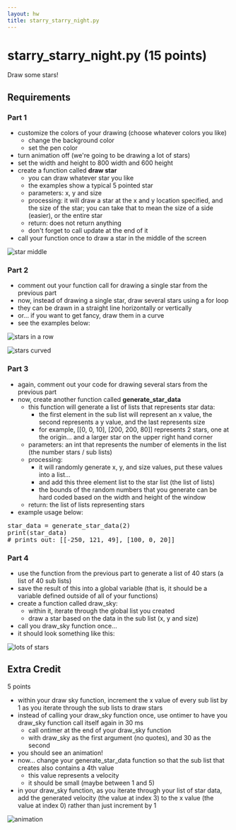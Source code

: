 ```yaml
---
layout: hw
title: starry_starry_night.py
---
```


starry_starry_night.py (15 points)
=====
Draw some stars! 

Requirements
-----

### Part 1

* customize the colors of your drawing (choose whatever colors you like)
    * change the background color
    * set the pen color
* turn animation off (we're going to be drawing a lot of stars)
* set the width and height to 800 width and 600 height
* create a function called __draw star__
    * you can draw whatever star you like
    * the examples show a typical 5 pointed star
    * parameters: x, y and size
    * processing: it will draw a star at the x and y location specified, and the size of the star; you can take that to mean the size of a side (easier), or the entire star 
    * return: does not return anything
    * don't forget to call update at the end of it
* call your function once to draw a star in the middle of the screen

![star middle](http://foureyes.github.io/csci-ua.0002-fall2015-010/resources/img/turtle/starry_1.png)

### Part 2

* comment out your function call for drawing a single star from the previous part
* now, instead of drawing a single star, draw several stars using a for loop
* they can be drawn in a straight line horizontally or vertically
* or... if you want to get fancy, draw them in a curve
* see the examples below:

![stars in a row](http://foureyes.github.io/csci-ua.0002-fall2015-010/resources/img/turtle/starry_2.png)

![stars curved](http://foureyes.github.io/csci-ua.0002-fall2015-010/resources/img/turtle/starry_3.png)

### Part 3

* again, comment out your code for drawing several stars from the previous part
* now, create another function called __generate_star_data__
    * this function will generate a list of lists that represents star data:
        * the first element in the sub list will represent an x value, the second represents a y value, and the last represents size
        * for example, [[0, 0, 10], [200, 200, 80]] represents 2 stars, one at the origin... and a larger star on the upper right hand corner
    * parameters: an int that represents the number of elements in the list (the number stars / sub lists)
    * processing: 
        * it will randomly generate x, y, and size values, put these values into a list... 
        * and add this three element list to the star list (the list of lists)
        * the bounds of the random numbers that you generate can be hard coded based on the width and height of the window
    * return: the list of lists representing stars
* example usage below:

<pre>
star_data = generate_star_data(2)
print(star_data)
# prints out: [[-250, 121, 49], [100, 0, 20]] 
</pre>

### Part 4

* use the function from the previous part to generate a list of 40 stars (a list of 40 sub lists)
* save the result of this into a global variable (that is, it should be a variable defined outside of all of your functions)
* create a function called draw_sky:
    * within it, iterate through the global list you created 
    * draw a star based on the data in the sub list (x, y and size)
* call you draw_sky function once...
* it should look something like this:

![lots of stars](http://foureyes.github.io/csci-ua.0002-fall2015-010/resources/img/turtle/starry_4.png)

Extra Credit
-----
5 points

* within your draw sky function, increment the x value of every sub list by 1 as you iterate through the sub lists to draw stars
* instead of calling your draw_sky function once, use ontimer to have you draw_sky function call itself again in 30 ms
    * call ontimer at the end of your draw_sky function
    * with draw_sky as the first argument (no quotes), and 30 as the second
* you should see an animation!
* now... change your generate_star_data function so that the sub list that creates also contains a 4th value
    * this value represents a velocity
    * it should be small (maybe between 1 and 5)
* in your draw_sky function, as you iterate through your list of star data, add the generated velocity (the value at index 3) to the x value (the value at index 0) rather than just increment by 1

![animation](http://foureyes.github.io/csci-ua.0002-fall2015-010/resources/img/turtle/starry_ec.gif)


